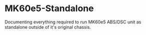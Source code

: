 # MK60e5-Standalone
Documenting everything required to run MK60e5 ABS/DSC unit as standalone outside of it's original chassis.
